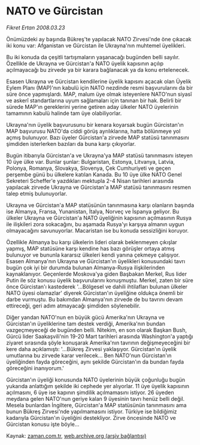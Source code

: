 # NATO ve Gürcistan

*Fikret Ertan 2008.03.23*

<tr><td class="metin" colspan="2" style="padding-top: 20px; padding-left: 5px; padding-right: 10px;">Önümüzdeki ay başında Bükreş'te yapılacak NATO Zirvesi'nde öne çıkacak iki konu var: Afganistan ve Gürcistan ile Ukrayna'nın muhtemel üyelikleri.</td></tr><tr><td class="metin" colspan="2" style="padding-top: 20px; padding-left: 5px; padding-right: 10px;"><p>Bu iki konuda da çeşitli tartışmaların yaşanacağı bugünden belli sayılır. Özellikle de Ukrayna ve Gürcistan'a NATO üyelik kapısının açılıp açılmayacağı bu zirvede ya bir karara bağlanacak ya da konu ertelenecek. 
<p> Esasen Ukrayna ve Gürcistan kendilerine üyelik kapısını açacak olan Üyelik Eylem Planı (MAP)'nın kabulü için NATO nezdinde resmi başvurularını da bir süre önce yapmışlardı. MAP, malum üye olmak isteyenlere NATO'nun siyasî ve askerî standartlarına uyum sağlamaları için tanınan bir hak. Belirli bir sürede MAP'ın gereklerini yerine getiren aday ülkeler NATO üyelerinin tamamının kabulü halinde tam üye olabiliyorlar.
<p> Ukrayna'nın üyelik başvurusunu bir kenara koyarsak bugün Gürcistan'ın MAP başvurusu NATO'da ciddi görüş ayrılıklarına, hatta bölünmeye yol açmış bulunuyor. Bazı üyeler Gürcistan'a zirvede MAP statüsü tanınmasını şimdiden isterlerken bazıları da buna karşı çıkıyorlar.
<p> Bugün itibarıyla Gürcistan'a ve Ukrayna'ya MAP statüsü tanınmasını isteyen 10 üye ülke var. Bunlar şunlar: Bulgaristan, Estonya, Litvanya, Latvia, Polonya, Romanya, Slovakya, Slovenya, Çek Cumhuriyeti ve geçen perşembe günü bu ülkelere katılan Kanada. Bu 10 üye ülke NATO Genel Sekreteri Scheffer'e yazdıkları mektupla 2-4 Nisan tarihleri arasında yapılacak zirvede Ukrayna ve Gürcistan'a MAP statüsü tanınmasını resmen talep etmiş bulunuyorlar.
<p> Ukrayna ve Gürcistan'a MAP statüsünün tanınmasına karşı olanların başında ise Almanya, Fransa, Yunanistan, İtalya, Norveç ve İspanya geliyor. Bu ülkeler Ukrayna ve Gürcistan'a NATO üyeliğinin kapısının açılmasının Rusya ile ilişkileri zora sokacağını, bu aşamada Rusya'yı karşıya almanın uygun olmayacağını savunuyorlar. Macaristan ise bu konuda sessizliğini koruyor.
<p> Özellikle Almanya bu karşı ülkelerin lideri olarak beklenmeyen çıkışlar yapmış, MAP statüsüne karşı kendine has bazı görüşler ortaya atmış bulunuyor ve bununla kararsız ülkeleri kendi yanına çekmeye çalışıyor. Esasen Almanya'nın Ukrayna ve Gürcistan'ın üyelikleri konusundaki tavrı bugün çok iyi bir durumda bulunan Almanya-Rusya ilişkilerinden kaynaklanıyor. Geçenlerde Moskova'ya giden Başbakan Merkel, Rus lider Putin ile söz konusu üyelik başvurularını konuşmuştu. Merkel, zaten bir süre önce Gürcistan'ı kastederek '...Bölgesel ve dahili ihtilafları bulunan ülkeler NATO üyesi olamazlar' diyerek Gürcistan'ın üyeliğine oldukça önemli bir darbe vurmuştu. Bu bakımdan Almanya'nın zirvede de bu tavrını devam ettireceği, geri adım atmayacağı şimdiden söylenebilir.
<p> Diğer yandan NATO'nun en büyük gücü Amerika'nın Ukrayna ve Gürcistan'ın üyeliklerine tam destek verdiği, Amerika'nın bundan vazgeçmeyeceği de bugünden belli. Nitekim, en son olarak Başkan Bush, Gürcü lider Saakaşvili'nin 19-20 Mart tarihleri arasında Washington'a yaptığı ziyaret sırasında şöyle konuşarak Amerika'nın tavrının değişmeyeceğini bir kere daha açıklamıştı: '...Bükreş Zirvesi yaklaşıyor. Gürcistan'ın üyelik umutlarına bu zirvede karar verilecek... Ben NATO'nun Gürcistan'ın üyeliğinden fayda göreceğini, aynı şekilde Gürcistan'ın da bundan fayda göreceğini inanıyorum.' 
<p> Gürcistan'ın üyeliği konusunda NATO üyelerinin büyük çoğunluğu bugün yukarıda anlattığım şekilde iki cephede yer alıyorlar. 11 üye üyelik kapısının açılmasını, 6 üye ise kapının şimdilik açılmamasını istiyor. 26 üyeden meydana gelen NATO'nun geriye kalan 9 üyesinin tavrı henüz belli değil. Mesela bunlardan İngiltere, Gürcistan'a MAP statüsünün tanınmasını ama bunun Bükreş Zirvesi'nde yapılmamasını istiyor. Türkiye ise bildiğimiz kadarıyla Gürcistan'ın üyeliğini destekliyor. Zirve öncesinde NATO ve Gürcistan konusu işte böyle...<br/></p></p></p></p></p></p></p></p></td></tr>

Kaynak: [zaman.com.tr](http://zaman.com.tr/yazar.do?yazino=668052), [web.archive.org (arşiv bağlantısı)](http://web.archive.org/web/20080430001623/http://www.zaman.com.tr:80/yazar.do?yazino=668052)
